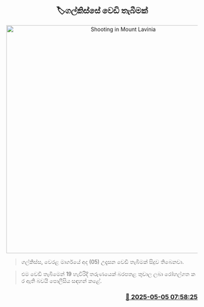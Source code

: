 <p align='center'><b><h2 align='center' title='Shooting in Mount Lavinia'>🏷ගල්කිස්සේ වෙඩි තැබීමක්</h2></b></p>
<p align='center'><img src='https://helakuru.sgp1.cdn.digitaloceanspaces.com/esana/images/lib/crime-death.jpg' width='600' alt='Shooting in Mount Lavinia'></p>

> ගල්කිස්ස, වෙරළ මාර්ගයේ අද (05) උදෑසන වෙඩි තැබීමක් සිදුව තිබෙනවා.

> එම වෙඩි තැබීමෙන් 19 හැවිරිදි තරුණයෙක් බරපතළ තුවාල ලබා රෝහල්ගත ක​ර ඇති බවයි පොලීසිය සඳහන් කළේ.



<h3 align='right'><a href='https://www.helakuru.lk/esana/p/109800/'>📅 2025-05-05 07:58:25</a></h3>
